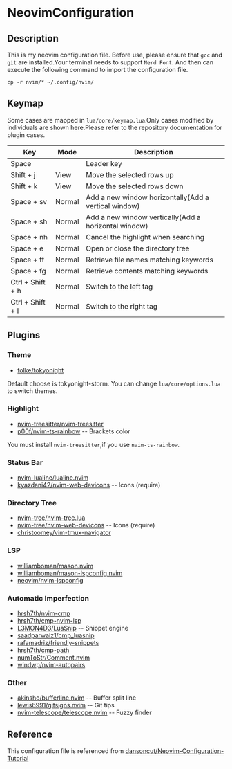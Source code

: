 # NeovimConfiguration
## Description
This is my neovim configuration file.
Before use, please ensure that `gcc` and `git` are installed.Your terminal needs to support `Nerd Font`.
And then can execute the following command to import the configuration file.

```shell
cp -r nvim/* ~/.config/nvim/
```

## Keymap
Some cases are mapped in `lua/core/keymap.lua`.Only cases modified by individuals are shown here.Please refer to the repository documentation for plugin cases.

|Key|Mode|Description|
|-|-|-|
|Space| |Leader key|
|Shift + j|View|Move the selected rows up|
|Shift + k|View|Move the selected rows down|
|Space + sv|Normal|Add a new window horizontally(Add a vertical window)|
|Space + sh|Normal|Add a new window vertically(Add a horizontal window)|
|Space + nh|Normal|Cancel the highlight when searching|
|Space + e|Normal|Open or close the directory tree|
|Space + ff|Normal|Retrieve file names matching keywords|
|Space + fg|Normal|Retrieve contents matching keywords|
|Ctrl + Shift + h|Normal|Switch to the left tag|
|Ctrl + Shift + l|Normal|Switch to the right tag|
## Plugins

### Theme

* [folke/tokyonight](https://github.com/folke/tokyonight.nvim)

Default choose is tokyonight-storm.
You can change `lua/core/options.lua` to switch themes.

### Highlight

* [nvim-treesitter/nvim-treesitter](https://github.com/nvim-treesitter/nvim-treesitter)
* [p00f/nvim-ts-rainbow](https://github.com/p00f/nvim-ts-rainbow) -- Brackets color

You must install `nvim-treesitter`,if you use `nvim-ts-rainbow`.

### Status Bar 

* [nvim-lualine/lualine.nvim](https://github.com/nvim-lualine/lualine.nvim)
* [kyazdani42/nvim-web-devicons](https://github.com/kyazdani42/nvim-web-devicons) -- Icons (require)

### Directory Tree

* [nvim-tree/nvim-tree.lua](https://github.com/nvim-tree/nvim-tree.lua)
* [nvim-tree/nvim-web-devicons](https://github.com/nvim-tree/nvim-web-devicons) -- Icons (require)
* [christoomey/vim-tmux-navigator](https://github.com/christoomey/vim-tmux-navigator)

### LSP
* [williamboman/mason.nvim](https://github.com/williamboman/mason.nvim)
* [williamboman/mason-lspconfig.nvim](https://github.com/williamboman/mason-lspconfig.nvim)
* [neovim/nvim-lspconfig](https://github.com/neovim/nvim-lspconfig)

### Automatic Imperfection

* [hrsh7th/nvim-cmp](https://github.com/hrsh7th/nvim-cmp)
* [hrsh7th/cmp-nvim-lsp](https://github.com/hrsh7th/cmp-nvim-lsp)
* [L3MON4D3/LuaSnip](https://github.com/L3MON4D3/LuaSnip) -- Snippet engine
* [saadparwaiz1/cmp_luasnip](https://github.com/saadparwaiz1/cmp_luasnip)
* [rafamadriz/friendly-snippets](https://github.com/rafamadriz/friendly-snippets)
* [hrsh7th/cmp-path](https://github.com/hrsh7th/cmp-path)
* [numToStr/Comment.nvim](https://github.com/numToStr/Comment.nvim)
* [windwp/nvim-autopairs](https://github.com/windwp/nvim-autopairs)

### Other

* [akinsho/bufferline.nvim](https://github.com/akinsho/bufferline.nvim) -- Buffer split line
* [lewis6991/gitsigns.nvim](https://github.com/lewis6991/gitsigns.nvim) -- Git tips
* [nvim-telescope/telescope.nvim](https://github.com/nvim-telescope/telescope.nvim) -- Fuzzy finder


## Reference

This configuration file is referenced from [dansoncut/Neovim-Configuration-Tutorial](https://github.com/dansoncut/Neovim-Configuration-Tutorial)
